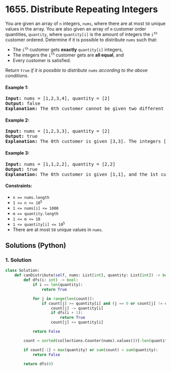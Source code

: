 # 1655. Distribute Repeating Integers
You are given an array of `n` integers, `nums`, where there are at most `50` unique values in the array. You are also given an array of `m` customer order quantities, `quantity`, where `quantity[i]` is the amount of integers the <code>i<sup>th</sup></code> customer ordered. Determine if it is possible to distribute `nums` such that:
* The <code>i<sup>th</sup></code> customer gets **exactly** `quantity[i]` integers,
* The integers the <code>i<sup>th</sup></code> customer gets are **all equal**, and
* Every customer is satisfied.

Return `true` *if it is possible to distribute* `nums` *according to the above conditions*.

#### Example 1:
<pre>
<strong>Input:</strong> nums = [1,2,3,4], quantity = [2]
<strong>Output:</strong> false
<strong>Explanation:</strong> The 0th customer cannot be given two different integers.
</pre>

#### Example 2:
<pre>
<strong>Input:</strong> nums = [1,2,3,3], quantity = [2]
<strong>Output:</strong> true
<strong>Explanation:</strong> The 0th customer is given [3,3]. The integers [1,2] are not used.
</pre>

#### Example 3:
<pre>
<strong>Input:</strong> nums = [1,1,2,2], quantity = [2,2]
<strong>Output:</strong> true
<strong>Explanation:</strong> The 0th customer is given [1,1], and the 1st customer is given [2,2].
</pre>

#### Constraints:
* `n == nums.length`
* <code>1 <= n <= 10<sup>5</sup></code>
* `1 <= nums[i] <= 1000`
* `m == quantity.length`
* `1 <= m <= 10`
* <code>1 <= quantity[i] <= 10<sup>5</sup></code>
* There are at most `50` unique values in `nums`.

## Solutions (Python)

### 1. Solution
```Python
class Solution:
    def canDistribute(self, nums: List[int], quantity: List[int]) -> bool:
        def dfs(i: int) -> bool:
            if i == len(quantity):
                return True

            for j in range(len(count)):
                if count[j] >= quantity[i] and (j == 0 or count[j] != count[j - 1]):
                    count[j] -= quantity[i]
                    if dfs(i + 1):
                        return True
                    count[j] += quantity[i]

            return False

        count = sorted(collections.Counter(nums).values())[-len(quantity):]

        if count[-1] < max(quantity) or sum(count) < sum(quantity):
            return False

        return dfs(0)
```
